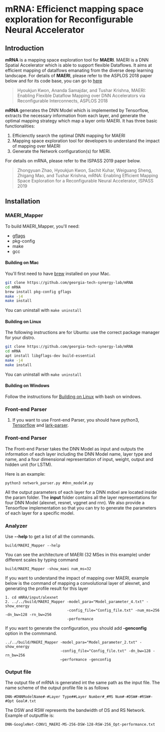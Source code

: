 # mRNA: Efficienct mapping space exploration for Reconfigurable Neural Accelerator
## Introduction
**mRNA** is a mapping space exploration tool for **MAERI**. 
MAERI is a DNN Spatial Accelerator which is able to support flexible Dataflows. It aims at efficient mapping of datalfows emanating from the diverse deep learning landscape. For details of **MAERI**, please refer to the ASPLOS 2018 paper below and for its code base, you can go to [here](https://github.com/georgia-tech-synergy-lab/maeri)

>Hyoukjun Kwon, Ananda Samajdar, and Tushar Krishna, MAERI: Enabling Flexible Dataflow Mapping over DNN Accelerators via Reconfigurable Interconnects, ASPLOS 2018

**mRNA** generates the DNN Model which is implemented by Tensorflow, extracts the necessary information from each layer, and generate the optimal mapping strategy which map a layer onto MAERI. It has three basic functionalities:

1. Efficienctly search the optimal DNN mapping for MAERI
2. Mapping space exploration tool for developers to understand the impact of mapping over MAERI
3. Generate the Network configuration(s) for MERI.

For details on mRNA, please refer to the ISPASS 2019 paper below.
>Zhongyuan Zhao, Hyoukjun Kwon, Sachit Kuhar, Weiguang Sheng, Zhigang Mao, and Tushar Krishna, mRNA: Enabling Efficient Mapping Space Exploration for a Reconfigurable Neural
Accelerator, ISPASS 2019

## Installation
### MAERI_Mapper
To build MAERI_Mapper, you'll need:
* [gflags]
* pkg-config
* make
* gcc

#### Building on Mac
You'll first need to have [brew] installed on your Mac.
```bash
git clone https://github.com/georgia-tech-synergy-lab/mRNA
cd mRNA
brew install pkg-config gflags
make -j4
make install
```

You can uninstall with ``make uninstall``

#### Building on Linux
The following instructions are for Ubuntu: use the correct package manager for your distro.
```bash
git clone https://github.com/georgia-tech-synergy-lab/mRNA
cd mRNA
apt install libgflags-dev build-essential
make -j4
make install
```

You can uninstall with ``make uninstall``

#### Building on Windows
Follow the instructions for [Building on Linux](#building-on-linux) with bash on windows.


### Front-end Parser
1. If you want to use Front-end Parser, you should have python3, [Tensorflow] and [lark-parser]. 


### Front-end Parser
The Front-end Parser takes the DNN Model as input and outputs the information of each layer including the DNN Model name, layer type and name, and a four dimensional representation of input, weight, output and hidden unit (for LSTM). 

Here is an example:

```
python3 network_parser.py #dnn_model#.py
```
All the output parameters of each layer for a DNN mdoel are located inside the param folder. 
The **input** folder contains all the layer representations for four DNN Model (alexnet, resnet, vggnet and rnn). 
We also provide a Tensorflow implementation so that you can try to generate the parameters of each layer for a specific model.  

### Analyzer

Use **--help** to get a list of all the commands.

```
build/MAERI_Mapper --help

```
You can see the architecture of MAERI (32 MSes in this example) under different scales by typing command

```
build/MAERI_Mapper -show_maei num_ms=32

```

If you want to understand the impact of mapping over MAERI, example below is the command of mapping a convolutional layer of alexnet, and generating the profile result for this layer

```
1. cd mNRA/input/alexnet
2. ../../build/MAERI_Mapper -model_para="Model_parameter_4.txt" -show_energy 
                            -config_file="Config_file.txt" -num_ms=256 -dn_bw=128 -rn_bw=256 
                            -performance
```
If you want to generate the configuration, you should add **-genconfig** option in the commmand.

```
../../build/MAERI_Mapper -model_para="Model_parameter_2.txt" -show_energy 
                         -config_file="Config_file.txt" -dn_bw=128 -rn_bw=256 
                         –performance -genconfig
```

### Output file
The output file of mRNA is generated int the same path as the input file. The name scheme of the output profile file is as follows

```
DNN-#DNNModelName#-#Layer Type##Layer Number#_#MS Num#-#DSW#-#RSW#-#Opt Goal#.txt

```
The DSW and RSW represents the bandwidth of DS and RS Network. Example of outputfile is: 

```
DNN-GoogleNet-CONV1_MAERI-MS-256-DSW-128-RSW-256_Opt-performance.txt

```
[Tensorflow]: https://tensorflow.google.cn/install
[lark-parser]: https://github.com/lark-parser/lark
[gflags]: https://github.com/gflags/gflags
[brew]: https://brew.sh